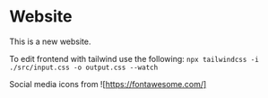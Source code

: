# Website

This is a new website.

To edit frontend with tailwind use the following: `npx tailwindcss -i ./src/input.css -o output.css --watch`

Social media icons from ![https://fontawesome.com/]
